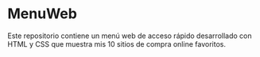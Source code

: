 # MenuWeb
Este repositorio contiene un menú web de acceso rápido desarrollado con HTML y CSS que muestra mis 10 sitios de compra online favoritos.

